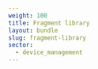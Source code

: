 ```yaml
---
weight: 100
title: Fragment library
layout: bundle
slug: fragment-library
sector:
  - device_management
---
```

